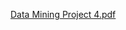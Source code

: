 [Data Mining Project 4.pdf](https://github.com/user-attachments/files/19142062/Data.Mining.Project.4.pdf)
